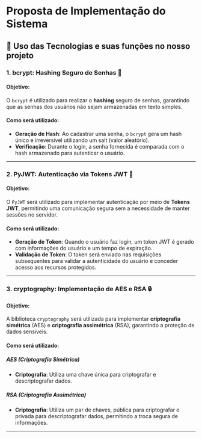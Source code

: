 # Proposta de Implementação do Sistema

## 📌 Uso das Tecnologias e suas funções no nosso projeto

### 1. bcrypt: Hashing Seguro de Senhas 🔐

#### Objetivo:
O `bcrypt` é utilizado para realizar o **hashing** seguro de senhas, garantindo que as senhas dos usuários não sejam armazenadas em texto simples. 

#### Como será utilizado:
- **Geração de Hash**: Ao cadastrar uma senha, o `bcrypt` gera um hash único e irreversível utilizando um salt (valor aleatório).
- **Verificação**: Durante o login, a senha fornecida é comparada com o hash armazenado para autenticar o usuário.

---

### 2. PyJWT: Autenticação via Tokens JWT 🔑

#### Objetivo:
O `PyJWT` será utilizado para implementar autenticação por meio de **Tokens JWT**, permitindo uma comunicação segura sem a necessidade de manter sessões no servidor.

#### Como será utilizado:
- **Geração de Token**: Quando o usuário faz login, um token JWT é gerado com informações do usuário e um tempo de expiração.
- **Validação de Token**: O token será enviado nas requisições subsequentes para validar a autenticidade do usuário e conceder acesso aos recursos protegidos.

---

### 3. cryptography: Implementação de AES e RSA 🔒

#### Objetivo:
A biblioteca `cryptography` será utilizada para implementar **criptografia simétrica** (AES) e **criptografia assimétrica** (RSA), garantindo a proteção de dados sensíveis.

#### Como será utilizado:

##### AES (Criptografia Simétrica)
- **Criptografia**: Utiliza uma chave única para criptografar e descriptografar dados.
  
##### RSA (Criptografia Assimétrica)
- **Criptografia**: Utiliza um par de chaves, pública para criptografar e privada para descriptografar dados, permitindo a troca segura de informações.

---

